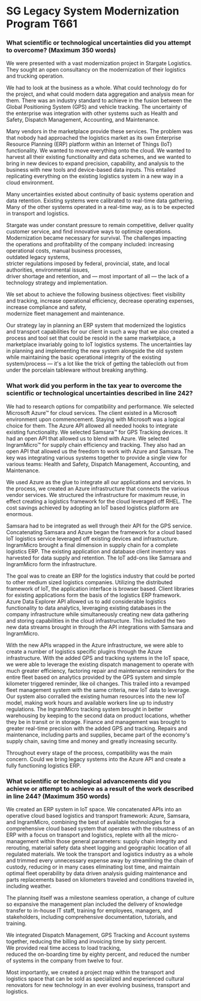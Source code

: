 SG Legacy System Modernization Program T661
=============================================    

### What scientific or technological uncertainties did you attempt to overcome? (Maximum 350 words)      

We were presented with a vast modernization project in Stargate Logistics.
They sought an open consultancy on the modernization of their logistics and trucking operation.

We had to look at the business as a whole.
What could technology do for the project,
and what could modern data aggregation and analysis mean for them.
There was an industry standard to achieve in the fusion between the Global Positioning System (GPS) and vehicle tracking.
The uncertainty of the enterprise was integration with other systems such as Health and Safety,
Dispatch Management,
Accounting,
and Maintenance.

Many vendors in the marketplace provide these services.
The problem was that nobody had approached the logistics market as its own Enterprise Resource Planning (ERP) platform within an Internet of Things (IoT) functionality.
We wanted to move everything onto the cloud.
We wanted to harvest all their existing functionality and data schemes,
and we wanted to bring in new devices to expand precision,
capability,
and analysis to the business with new tools and device-based data inputs.
This entailed replicating everything on the existing logistics system in a new way in a cloud environment.

Many uncertainties existed about continuity of basic systems operation and data retention.
Existing systems were calibrated to real-time data gathering.
Many of the other systems operated in a real-time way,
as is to be expected in transport and logistics.


Stargate was under constant pressure to remain competitive,
deliver quality customer service,
and find innovative ways to optimize operations.
Modernization became necessary for survival.
The challenges impacting the operations and profitability of the company included:
increasing operational costs,
manual business processes,    
outdated legacy systems,       
stricter regulations imposed by federal,
provincial,
state,
and local authorities,
environmental issues,          
driver shortage and retention,
and
&mdash;
most important of all
&mdash;
the lack of a technology strategy and implementation.

We set about to achieve the following business objectives:
fleet visibility and tracking,
increase operational efficiency,
decrease operating expenses,   
increase compliance and safety,    
modernize fleet management and maintenance.   




Our strategy lay in planning an ERP system that modernized the logistics and transport capabilities for our client in such a way that we also created a process and tool set that could be resold in the same marketplace,
a marketplace invariably going to IoT logistics systems.
The uncertainties lay in planning and implementing the new system alongside the old system while maintaining the basic operational integrity of the existing system/process
&mdash;
it's a lot like the trick of getting the tablecloth out from under the porcelain tableware without breaking anything.





### What work did you perform in the tax year to overcome the scientific or technological uncertainties described in line 242?



We had to research options for compatibility and performance.
We selected Microsoft Azure&trade; for cloud services.
The client existed in a Microsoft environment upon commencement.
Staying with Microsoft was a logical choice for them.
The Azure API allowed all needed hooks to integrate existing functionality.
We selected Samsara&trade; for GPS Tracking devices.
It had an open API that allowed us to blend with Azure.
We selected IngramMicro&trade; for supply chain efficiency and tracking.
They also had an open API that allowed us the freedom to work with Azure and Samsara.
The key was integrating various systems together to provide a single view for various teams:
Health and Safety,
Dispatch Management,
Accounting,
and Maintenance.

We used Azure as the glue to integrate all our applications and services.
In the process,
we created an Azure infrastructure that connects the various vendor services.
We structured the infrastructure for maximum reuse,
in effect creating a logistics framework for the cloud leveraged off RHEL.
The cost savings achieved by adopting an IoT based logistics platform are enormous.

Samsara had to be integrated as well through their API for the GPS service.
Concatenating Samsara and Azure began the framework for a cloud based IoT logistics service leveraged off existing devices and infrastructure.
IngramMicro brought a final dimension in supply chain for a complete logistics ERP.
The existing application and database client inventory was harvested for data supply and retention.
The IoT add-ons like Samsara and IngramMicro form the infrastructure.

The goal was to create an ERP for the logistics industry that could be ported to other medium sized logistics companies.
Utilizing the distributed framework of IoT,
the application interface is browser based.
Client libraries for existing applications form the basis of the logistics ERP framework.
Azure Data Explorer API allowed us to add considerable logistics functionality to data analytics,
leveraging existing databases in the company infrastructure while simultaneously creating new data gathering and storing capabilities in the cloud infrastructure.
This included the two new data streams brought in through the API integrations with Samsara and IngramMicro.

With the new APIs wrapped in the Azure infrastructure,
we were able to create a number of logistics specific plugins through the Azure infrastructure.
With the added GPS and tracking systems in the IoT space,
we were able to leverage the existing dispatch management to operate with much greater efficiency,
factoring repair and maintenance reminders for the entire fleet based on analytics provided by the GPS system and simple kilometer triggered reminder,
like oil changes.
This trailed into a revamped fleet management system with the same criteria,
new IoT data to leverage.
Our system also corralled the existing human resources into the new IoT model,
making work hours and available workers line up to industry regulations.
The IngramMicro tracking system brought in better warehousing by keeping to the second data on product locations,
whether they be in transit or in storage.
Finance and management was brought to greater real-time precision with the added GPS and tracking.
Repairs and maintenance,
including parts and supplies,
became part of the economy's supply chain,
saving time and money and greatly increasing security.

Throughout every stage of the process,
compatibility was the main concern.
Could we bring legacy systems into the Azure API and create a fully functioning logistics ERP.





### What scientific or technological advancements did you achieve or attempt to achieve as a result of the work described in line 244? (Maximum 350 words)

We created an ERP system in IoT space.
We concatenated APIs into an operative cloud based logistics and transport framework:
Azure,
Samsara,
and IngramMicro,
combining the best of available technologies for a comprehensive cloud based system that operates with the robustness of an ERP with a focus on transport and logistics,
replete with all the micro-management within those general parameters:
supply chain integrity and rerouting,
material safety data sheet logging and geographic location of all regulated materials.
We took the transport and logistics industry as a whole and trimmed every unnecessary expense away by streamlining the chain of custody,
reducing or in many cases eliminating lost time,
and maintain optimal fleet operability by data driven analysis guiding maintenance and parts replacements based on kilometers traveled and conditions traveled in,
including weather.

The planning itself was a milestone seamless operation,
a change of culture so expansive the management plan included the delivery of knowledge transfer to in-house IT staff,
training for employees,
managers,
and stakeholders,
including comprehensive documentation,
tutorials,
and training.

We integrated Dispatch Management,
GPS Tracking and Account systems together,
reducing the billing and invoicing time by sixty percent.         
We provided real time access to load tracking,                 
reduced the on-boarding time by eighty percent,
and reduced the number of systems in the company from twelve to four.

Most importantly,
we created a project map within the transport and logistics space that can be sold as specialized and experienced cultural renovators for new technology in an ever evolving business,
transport and logistics.

